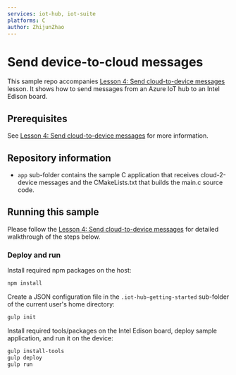 ```yaml
---
services: iot-hub, iot-suite
platforms: C
author: ZhijunZhao
---
```


# Send device-to-cloud messages
This sample repo accompanies [Lesson 4: Send cloud-to-device messages](https://docs.microsoft.com/en-us/azure/iot-hub/iot-hub-intel-edison-kit-c-lesson4-send-cloud-to-device-messages) lesson. It shows how to send messages from an Azure IoT hub to an Intel Edison board.

## Prerequisites
See [Lesson 4: Send cloud-to-device messages](https://docs.microsoft.com/en-us/azure/iot-hub/iot-hub-intel-edison-kit-c-lesson4-send-cloud-to-device-messages) for more information.

## Repository information
- `app` sub-folder contains the sample C application that receives cloud-2-device messages and the CMakeLists.txt that builds the main.c source code.

## Running this sample
Please follow the [Lesson 4: Send cloud-to-device messages](https://docs.microsoft.com/en-us/azure/iot-hub/iot-hub-intel-edison-kit-c-lesson4-send-cloud-to-device-messages) for detailed walkthrough of the steps below.

### Deploy and run

Install required npm packages on the host:
```bash
npm install
```
Create a JSON configuration file in the `.iot-hub-getting-started` sub-folder of the current user's home directory:
```bash
gulp init
```

Install required tools/packages on the Intel Edison board, deploy sample application, and run it on the device:
```bash
gulp install-tools
gulp deploy
gulp run
```
